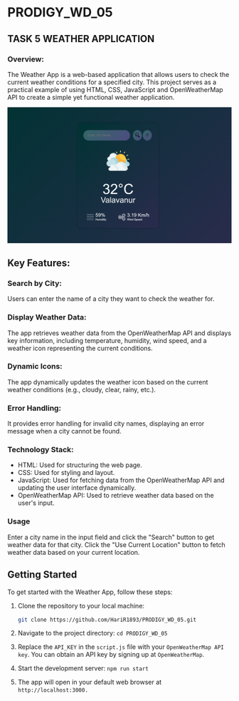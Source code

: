 # PRODIGY_WD_05

## TASK 5 WEATHER APPLICATION

### Overview:
The Weather App is a web-based application that allows users to check the current weather conditions for a specified city. This project serves as a practical example of using HTML, CSS, JavaScript and OpenWeatherMap API to create a simple yet functional weather application.

![Demo picture of the weather app](Image/DEMO.png)

## Key Features:

### Search by City:
Users can enter the name of a city they want to check the weather for.

### Display Weather Data:
The app retrieves weather data from the OpenWeatherMap API and displays key information, including temperature, humidity, wind speed, and a weather icon representing the current conditions.

### Dynamic Icons: 
The app dynamically updates the weather icon based on the current weather conditions (e.g., cloudy, clear, rainy, etc.).

### Error Handling: 
It provides error handling for invalid city names, displaying an error message when a city cannot be found.


### Technology Stack:

- HTML: Used for structuring the web page.
- CSS: Used for styling and layout.
- JavaScript: Used for fetching data from the OpenWeatherMap API and updating the user interface dynamically.
- OpenWeatherMap API: Used to retrieve weather data based on the user's input.

### Usage
Enter a city name in the input field and click the "Search" button to get weather data for that city.
Click the "Use Current Location" button to fetch weather data based on your current location.


## Getting Started

To get started with the Weather App, follow these steps:

1. Clone the repository to your local machine:

   ```bash
   git clone https://github.com/HariR1893/PRODIGY_WD_05.git
   ```
2. Navigate to the project directory:
   `cd PRODIGY_WD_05`
3. Replace the `API_KEY` in the `script.js` file with your `OpenWeatherMap API key`. You can obtain an API key by signing up at `OpenWeatherMap`.

4. Start the development server:
    `npm run start`
   
5. The app will open in your default web browser at `http://localhost:3000.`
